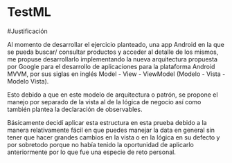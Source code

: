 # TestML

#Justificación 

Al momento de desarrollar el ejercicio planteado, una app Android en la que se pueda buscar/ consultar productos y acceder al detalle de los mismos, me propuse desarrollarlo implementando la nueva arquitectura propuesta por Google para el desarrollo de aplicaciones para la plataforma Android MVVM, por sus siglas en inglés Model - View - ViewModel (Modelo - Vista - Modelo Vista). 

Esto debido a que en este modelo de arquitectura o patrón, se propone el manejo por separado de la vista al de la lógica de negocio así como también plantea la declaración de observables.

Básicamente decidí aplicar esta estructura en esta prueba debido a la manera relativamente fácil en que puedes manejar la data en general sin tener que hacer grandes cambios en la vista o en la lógica en su defecto y por sobretodo porque no había tenido la oportunidad de aplicarlo anteriormente por lo que fue una especie de reto personal.
